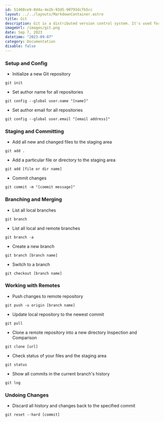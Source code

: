 ```yaml
---
id: 51460ce9-8d4a-4e2b-93d5-90793dcfb5cc
layout: ../../layouts/MarkdownContainer.astro
title: Git
description: Git is a distributed version control system. It's used for tracking changes in source code during software development, enabling multiple developers to work on the same project simultaneously without overwriting each other's work.
imageUrl: /images/git.png
date: Sep 7, 2023
datetime: "2023-09-07"
category: Documentation
disable: false
---
```


### Setup and Config

- Initialize a new Git repository

```
git init
```

- Set author name for all repositories

```
git config --global user.name "[name]"
```

- Set author email for all repositories

```
git config --global user.email "[email address]"
```

### Staging and Committing

- Add all new and changed files to the staging area

```
git add .
```

- Add a particular file or directory to the staging area

```
git add [file or dir name]
```

- Commit changes

```
git commit -m "[commit message]"
```

### Branching and Merging

- List all local branches

```
git branch
```

- List all local and remote branches

```
git branch -a
```

- Create a new branch

```
git branch [branch name]
```

- Switch to a branch

```
git checkout [branch name]
```

### Working with Remotes

- Push changes to remote repository

```
git push -u origin [branch name]
```

- Update local repository to the newest commit

```
git pull
```

- Clone a remote repository into a new directory Inspection and Comparison

```
git clone [url]
```

- Check status of your files and the staging area

```
git status
```

- Show all commits in the current branch's history

```
git log
```

### Undoing Changes

- Discard all history and changes back to the specified commit

```
git reset --hard [commit]
```
